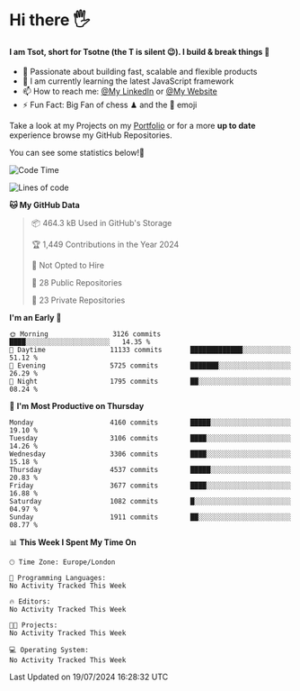 # Hi there :raised_hand_with_fingers_splayed:
#### I am Tsot, short for Tsotne (the T is silent :wink:). I build & break things :space_invader:
- :telescope: Passionate about building fast, scalable and flexible products
- :seedling: I am currently learning the latest JavaScript framework 
- :mailbox: How to reach me: [@My LinkedIn](https://www.linkedin.com/in/tsotne-gvadzabia/) or [@My Website](https://tsotne.co.uk/contact)
- :zap: Fun Fact: Big Fan of chess ♟ and the 👾 emoji

Take a look at my Projects on my [Portfolio](https://tsotne.co.uk/) or for a more **up to date** experience browse my GitHub Repositories.

You can see some statistics below!:space_invader:
<!--START_SECTION:waka-->
![Code Time](http://img.shields.io/badge/Code%20Time-761%20hrs%202%20mins-blue)

![Lines of code](https://img.shields.io/badge/From%20Hello%20World%20I%27ve%20Written-7.7%20million%20lines%20of%20code-blue)

**🐱 My GitHub Data** 

> 📦 464.3 kB Used in GitHub's Storage 
 > 
> 🏆 1,449 Contributions in the Year 2024
 > 
> 🚫 Not Opted to Hire
 > 
> 📜 28 Public Repositories 
 > 
> 🔑 23 Private Repositories 
 > 
**I'm an Early 🐤** 

```text
🌞 Morning                3126 commits        ████░░░░░░░░░░░░░░░░░░░░░   14.35 % 
🌆 Daytime                11133 commits       █████████████░░░░░░░░░░░░   51.12 % 
🌃 Evening                5725 commits        ███████░░░░░░░░░░░░░░░░░░   26.29 % 
🌙 Night                  1795 commits        ██░░░░░░░░░░░░░░░░░░░░░░░   08.24 % 
```
📅 **I'm Most Productive on Thursday** 

```text
Monday                   4160 commits        █████░░░░░░░░░░░░░░░░░░░░   19.10 % 
Tuesday                  3106 commits        ████░░░░░░░░░░░░░░░░░░░░░   14.26 % 
Wednesday                3306 commits        ████░░░░░░░░░░░░░░░░░░░░░   15.18 % 
Thursday                 4537 commits        █████░░░░░░░░░░░░░░░░░░░░   20.83 % 
Friday                   3677 commits        ████░░░░░░░░░░░░░░░░░░░░░   16.88 % 
Saturday                 1082 commits        █░░░░░░░░░░░░░░░░░░░░░░░░   04.97 % 
Sunday                   1911 commits        ██░░░░░░░░░░░░░░░░░░░░░░░   08.77 % 
```


📊 **This Week I Spent My Time On** 

```text
🕑︎ Time Zone: Europe/London

💬 Programming Languages: 
No Activity Tracked This Week

🔥 Editors: 
No Activity Tracked This Week

🐱‍💻 Projects: 
No Activity Tracked This Week

💻 Operating System: 
No Activity Tracked This Week
```


 Last Updated on 19/07/2024 16:28:32 UTC
<!--END_SECTION:waka-->
